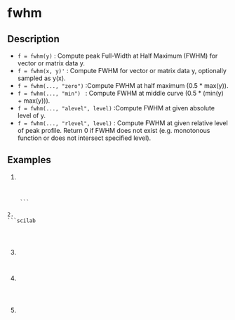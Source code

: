 #  fwhm
## Description
- `f = fwhm(y)` : Compute peak Full-Width at Half Maximum (FWHM) for vector or matrix data y.
- `f = fwhm(x, y)'` : Compute FWHM for vector or matrix data y, optionally sampled as y(x).
- `f = fwhm(..., "zero")` :Compute FWHM at half maximum (0.5 * max(y)).
- `f = fwhm(..., "min") ` : Compute FWHM at middle curve (0.5 * (min(y) + max(y))).
- `f = fwhm(..., "alevel", level)` :Compute FWHM at given absolute level of y.
- `f = fwhm(..., "rlevel", level)` : Compute FWHM at given relative level of peak profile.
Return 0 if FWHM does not exist (e.g. monotonous function or does not intersect specified level).

## Examples
1. 
```scilab

```
```output

    ```

2.
```scilab
 
```
```output


```
3.
```scilab

```
```output

```
4.
```scilab


```
```output


```
5.
```scilab


```
```output



```
